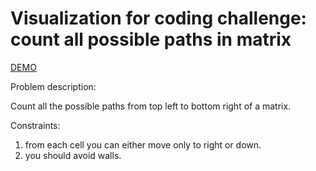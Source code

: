 # Visualization for coding challenge: count all possible paths in matrix 


[DEMO](https://dmitryrodnikov.github.io/count-paths-in-matrix-visualization/)

Problem description: 

Count all the possible paths from top left to bottom right of a matrix.

Constraints: 
1. from each cell you can either move only to right or down.
1. you should avoid walls.
